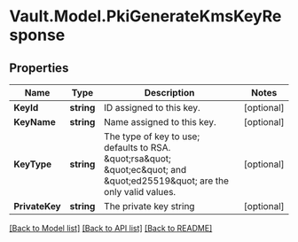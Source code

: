 # Vault.Model.PkiGenerateKmsKeyResponse

## Properties

Name | Type | Description | Notes
------------ | ------------- | ------------- | -------------
**KeyId** | **string** | ID assigned to this key. | [optional] 
**KeyName** | **string** | Name assigned to this key. | [optional] 
**KeyType** | **string** | The type of key to use; defaults to RSA. \&quot;rsa\&quot; \&quot;ec\&quot; and \&quot;ed25519\&quot; are the only valid values. | [optional] 
**PrivateKey** | **string** | The private key string | [optional] 

[[Back to Model list]](../README.md#documentation-for-models) [[Back to API list]](../README.md#documentation-for-api-endpoints) [[Back to README]](../README.md)

